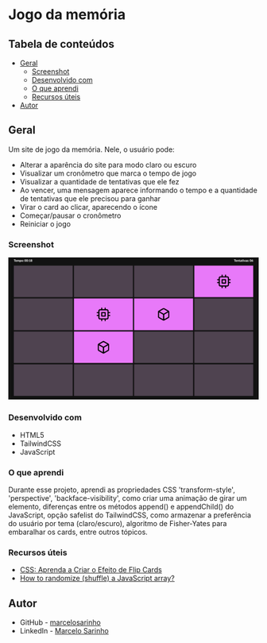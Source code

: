 # Jogo da memória

## Tabela de conteúdos

- [Geral](#geral)
  - [Screenshot](#screenshot)
  - [Desenvolvido com](#desenvolvido-com)
  - [O que aprendi](#o-que-aprendi)
  - [Recursos úteis](#recursos-uteis)
- [Autor](#autor)

## Geral

Um site de jogo da memória. Nele, o usuário pode:
- Alterar a aparência do site para modo claro ou escuro
- Visualizar um cronômetro que marca o tempo de jogo
- Visualizar a quantidade de tentativas que ele fez
- Ao vencer, uma mensagem aparece informando o tempo e a quantidade de tentativas que ele precisou para ganhar
- Virar o card ao clicar, aparecendo o ícone
- Começar/pausar o cronômetro
- Reiniciar o jogo

### Screenshot

![](./screenshots/screenshot.png)

### Desenvolvido com

- HTML5
- TailwindCSS
- JavaScript

### O que aprendi

Durante esse projeto, aprendi as propriedades CSS 'transform-style', 'perspective', 'backface-visibility', como criar uma animação de girar um elemento, diferenças entre os métodos append() e appendChild() do JavaScript, opção safelist do TailwindCSS, como armazenar a preferência do usuário por tema (claro/escuro), algoritmo de Fisher-Yates para embaralhar os cards, entre outros tópicos.

### Recursos úteis

- [CSS: Aprenda a Criar o Efeito de Flip Cards](https://www.treinaweb.com.br/blog/css-aprenda-a-criar-o-efeito-de-flip-cards#:~:text=Podemos%20fazer%20esse%20efeito%20de,checkbox%20antes%20de%20flip%2Dcontainer%20.&text=E%20vamos%20mudar%20a%20regra%20que%20indica%20quando%20o%20elemento%20dever%C3%A1%20girar.)
- [How to randomize (shuffle) a JavaScript array?](https://stackoverflow.com/questions/2450954/how-to-randomize-shuffle-a-javascript-array?noredirect=1&lq=1)

## Autor

- GitHub - [marcelosarinho](https://github.com/marcelosarinho)
- LinkedIn - [Marcelo Sarinho](www.linkedin.com/in/marcelo-sarinho)
